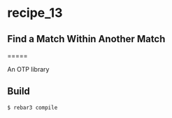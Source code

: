 # recipe_13
## Find a Match Within Another Match
=====

An OTP library

Build
-----

    $ rebar3 compile
